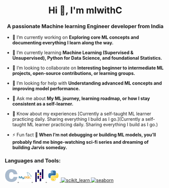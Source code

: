 <h1 align="center">Hi 👋, I'm mlwithC</h1>
<h3 align="center">A passionate Machine learning Engineer developer from India</h3>

- 🔭 I’m currently working on **Exploring core ML concepts and documenting everything I learn along the way.**

- 🌱 I’m currently learning **Machine Learning (Supervised & Unsupervised), Python for Data Science, and foundational Statistics.**

- 👯 I’m looking to collaborate on **Interesting beginner to intermediate ML projects, open-source contributions, or learning groups.**

- 🤝 I’m looking for help with **Understanding advanced ML concepts and improving model performance.**

- 💬 Ask me about **My ML journey, learning roadmap, or how I stay consistent as a self-learner.**

- 📄 Know about my experiences [Currently a self-taught ML learner practicing daily. Sharing everything I build as I go.](Currently a self-taught ML learner practicing daily. Sharing everything I build as I go.)

- ⚡ Fun fact **💫 When I’m not debugging or building ML models, you’ll probably find me binge-watching sci-fi series and dreaming of building Jarvis someday.**


<h3 align="left">Languages and Tools:</h3>
<p align="left"> <a href="https://www.cprogramming.com/" target="_blank" rel="noreferrer"> <img src="https://raw.githubusercontent.com/devicons/devicon/master/icons/c/c-original.svg" alt="c" width="40" height="40"/> </a> <a href="https://www.mysql.com/" target="_blank" rel="noreferrer"> <img src="https://raw.githubusercontent.com/devicons/devicon/master/icons/mysql/mysql-original-wordmark.svg" alt="mysql" width="40" height="40"/> </a> <a href="https://pandas.pydata.org/" target="_blank" rel="noreferrer"> <img src="https://raw.githubusercontent.com/devicons/devicon/2ae2a900d2f041da66e950e4d48052658d850630/icons/pandas/pandas-original.svg" alt="pandas" width="40" height="40"/> </a> <a href="https://www.python.org" target="_blank" rel="noreferrer"> <img src="https://raw.githubusercontent.com/devicons/devicon/master/icons/python/python-original.svg" alt="python" width="40" height="40"/> </a> <a href="https://scikit-learn.org/" target="_blank" rel="noreferrer"> <img src="https://upload.wikimedia.org/wikipedia/commons/0/05/Scikit_learn_logo_small.svg" alt="scikit_learn" width="40" height="40"/> </a> <a href="https://seaborn.pydata.org/" target="_blank" rel="noreferrer"> <img src="https://seaborn.pydata.org/_images/logo-mark-lightbg.svg" alt="seaborn" width="40" height="40"/> </a> </p>
